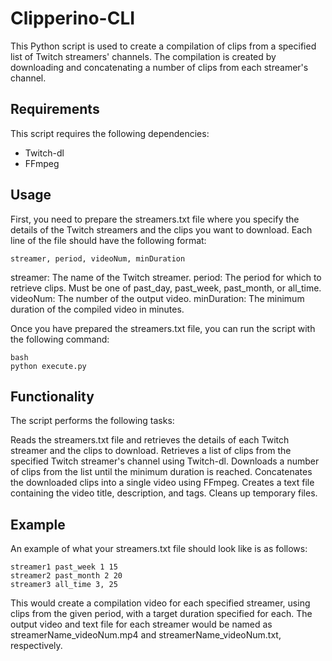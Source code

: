# Clipperino-CLI

This Python script is used to create a compilation of clips from a specified list of Twitch streamers' channels. The compilation is created by downloading and concatenating a number of clips from each streamer's channel.
## Requirements

This script requires the following dependencies:

- Twitch-dl
- FFmpeg

## Usage

First, you need to prepare the streamers.txt file where you specify the details of the Twitch streamers and the clips you want to download. Each line of the file should have the following format:
```
streamer, period, videoNum, minDuration
```
streamer: The name of the Twitch streamer.
period: The period for which to retrieve clips. Must be one of past_day, past_week, past_month, or all_time.
videoNum: The number of the output video.
minDuration: The minimum duration of the compiled video in minutes.

Once you have prepared the streamers.txt file, you can run the script with the following command:
```
bash
python execute.py
```
## Functionality

The script performs the following tasks:

Reads the streamers.txt file and retrieves the details of each Twitch streamer and the clips to download.
Retrieves a list of clips from the specified Twitch streamer's channel using Twitch-dl.
Downloads a number of clips from the list until the minimum duration is reached.
Concatenates the downloaded clips into a single video using FFmpeg.
Creates a text file containing the video title, description, and tags.
Cleans up temporary files.

## Example

An example of what your streamers.txt file should look like is as follows:

```
streamer1 past_week 1 15
streamer2 past_month 2 20
streamer3 all_time 3, 25
```

This would create a compilation video for each specified streamer, using clips from the given period, with a target duration specified for each. The output video and text file for each streamer would be named as streamerName_videoNum.mp4 and streamerName_videoNum.txt, respectively.

